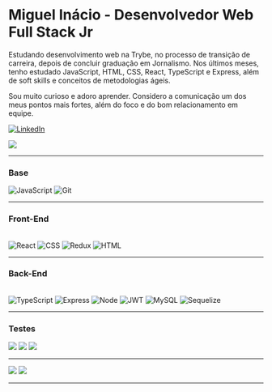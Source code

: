 <h1>Miguel Inácio - Desenvolvedor Web Full Stack Jr</h1>

<p>Estudando desenvolvimento web na Trybe, no processo de transição de carreira, depois de concluir graduação em Jornalismo. Nos últimos meses, tenho estudado JavaScript, HTML, CSS, React, TypeScript e Express, além de soft skills e conceitos de metodologias ágeis. <p/>
<p>Sou muito curioso e adoro aprender. Considero a comunicação um dos meus pontos mais fortes, além do foco e do bom relacionamento em equipe. </p>

<a href="https://www.linkedin.com/in/miguel-inacio/"><img alt="LinkedIn" src="https://img.shields.io/badge/LinkedIn-0077B5?style=for-the-badge&logo=linkedin&logoColor=white" /></a>
<section>
  <img src="https://media.giphy.com/media/xTiIzJSKB4l7xTouE8/giphy.gif" />
</section>
<hr>

<h3>Base</h3>
  <section>
    <img alt="JavaScript" src="https://img.shields.io/badge/JavaScript-323330?style=for-the-badge&logo=javascript&logoColor=F7DF1E"/>
    <img alt="Git" src="https://img.shields.io/badge/GIT-E44C30?style=for-the-badge&logo=git&logoColor=white" /> 
  </section>
<hr>

<h3>Front-End</h3><br>
  <section>
    <img alt="React" src="https://img.shields.io/badge/React-20232A?style=for-the-badge&logo=react&logoColor=61DAFB" />
    <img alt="CSS" src="https://img.shields.io/badge/CSS3-1572B6?style=for-the-badge&logo=css3&logoColor=white" />
    <img alt="Redux" src="https://img.shields.io/badge/Redux-593D88?style=for-the-badge&logo=redux&logoColor=white" />
    <img alt="HTML" src="https://img.shields.io/badge/HTML5-E34F26?style=for-the-badge&logo=html5&logoColor=white" />
  </section>
<hr>

<h3>Back-End</h3><br>
  <section>
    <img alt="TypeScript" src="https://img.shields.io/badge/TypeScript-007ACC?style=for-the-badge&logo=typescript&logoColor=white" />
    <img alt="Express" src="https://img.shields.io/badge/Express.js-000000?style=for-the-badge&logo=express&logoColor=white" />
    <img alt="Node" src="https://img.shields.io/badge/Node.js-339933?style=for-the-badge&logo=nodedotjs&logoColor=white" />
    <img alt="JWT" src="https://img.shields.io/badge/JWT-000000?style=for-the-badge&logo=JSON%20web%20tokens&logoColor=white" />
    <img alt="MySQL" src="https://img.shields.io/badge/MySQL-005C84?style=for-the-badge&logo=mysql&logoColor=white" />
    <img alt="Sequelize" src="https://img.shields.io/badge/Sequelize-52B0E7?style=for-the-badge&logo=Sequelize&logoColor=white" /> 
  </section>
<hr>

<h3>Testes</h3>
<section>
  <img alt"Jest" src="https://img.shields.io/badge/Jest-C21325?style=for-the-badge&logo=jest&logoColor=white"/>
  <img alt"Mocha" src="https://img.shields.io/badge/chai-A30701?style=for-the-badge&logo=chai&logoColor=white"/>
  <img alt"Chai" src="https://img.shields.io/badge/Mocha-8D6748?style=for-the-badge&logo=Mocha&logoColor=white"/>
</section>

<hr>
<section>
  <img src="https://github-readme-stats-git-masterrstaa-rickstaa.vercel.app/api?username=miguel-inacio&theme=merko" />
  <img align="top" src="https://github-readme-stats.vercel.app/api/top-langs/?username=miguel-inacio&theme=merko&layout=compact" />
</section>
<hr>






